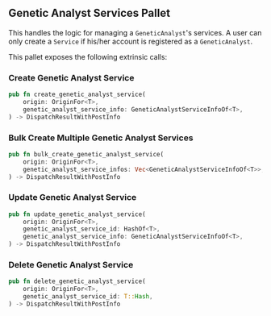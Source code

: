 ## Genetic Analyst Services Pallet
This handles the logic for managing a `GeneticAnalyst`'s services. A user can only create a `Service` if his/her account is registered as a `GeneticAnalyst`.

This pallet exposes the following extrinsic calls:
### Create Genetic Analyst Service
```rust
pub fn create_genetic_analyst_service(
    origin: OriginFor<T>,
    genetic_analyst_service_info: GeneticAnalystServiceInfoOf<T>,
) -> DispatchResultWithPostInfo
```
### Bulk Create Multiple Genetic Analyst Services
```rust
pub fn bulk_create_genetic_analyst_service(
    origin: OriginFor<T>,
    genetic_analyst_service_infos: Vec<GeneticAnalystServiceInfoOf<T>>,
) -> DispatchResultWithPostInfo
```
### Update Genetic Analyst Service
```rust
pub fn update_genetic_analyst_service(
    origin: OriginFor<T>,
    genetic_analyst_service_id: HashOf<T>,
    genetic_analyst_service_info: GeneticAnalystServiceInfoOf<T>,
) -> DispatchResultWithPostInfo
```
### Delete Genetic Analyst Service
```rust
pub fn delete_genetic_analyst_service(
    origin: OriginFor<T>,
    genetic_analyst_service_id: T::Hash,
) -> DispatchResultWithPostInfo
```